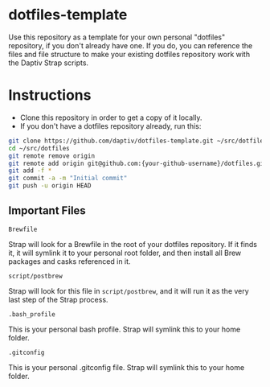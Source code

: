 dotfiles-template
=================

Use this repository as a template for your own personal "dotfiles" repository, if you don't already have one.  If you do, you can reference the files and file structure to make your existing dotfiles repository work with the Daptiv Strap scripts.

# Instructions
* Clone this repository in order to get a copy of it locally.
* If you don't have a dotfiles repository already, run this:
    
```bash
git clone https://github.com/daptiv/dotfiles-template.git ~/src/dotfiles
cd ~/src/dotfiles
git remote remove origin
git remote add origin git@github.com:{your-github-username}/dotfiles.git
git add -f *
git commit -a -m "Initial commit"
git push -u origin HEAD
```


## Important Files
`Brewfile`

Strap will look for a Brewfile in the root of your dotfiles repository.  If it finds it, it will symlink it to your personal root folder, and then install all Brew packages and casks referenced in it.

`script/postbrew`

Strap will look for this file in `script/postbrew`, and it will run it as the very last step of the Strap process.

`.bash_profile`

This is your personal bash profile.  Strap will symlink this to your home folder.

`.gitconfig`

This is your personal .gitconfig file.  Strap will symlink this to your home folder.
